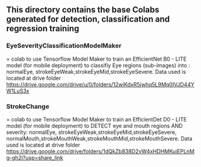 ## This directory contains the base Colabs generated for detection, classification and regression training


### EyeSeverityClassificationModelMaker  
= colab to use Tensorflow Model Maker to train an EfficientNet B0 - LITE model (for mobile deployment) to classifiy Eye regions (sub-images) into : normalEye, strokeEyeWeak,strokeEyeMid,strokeEyeSevere.   Data used is located at drive folder https://drive.google.com/drive/u/0/folders/12wiKdxR5jwhq5L9Mq0IVJD44YW1LuS3x 

### StrokeChange  
= colab to use Tensorflow Model Maker to train an EfficientDet D0 - LITE model (for mobile deployment) to DETECT eye and mouth regions AND severity: normalEye, strokeEyeWeak,strokeEyeMid,strokeEyeSevere, normalMouth,strokeMouthWeak,strokeMouthMid,strokeMouthSevere.    Data used is located at drive folder https://drive.google.com/drive/folders/1dQkZb838D2vW4xHDHMKuiEPLnMg-gh2i?usp=share_link
